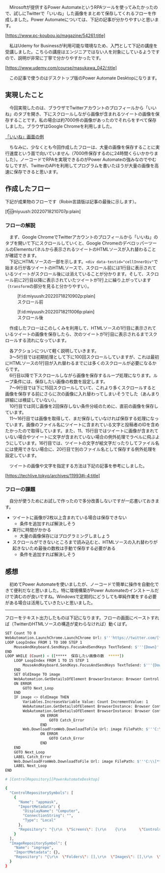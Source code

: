 　Mirosoftが提供するPower AutomateというRPAツールを使ってみたかったので、試しにTwitterで「いいね」した画像をまとめて保存してくれるフローを作成しました。Power Automateについては、下記の記事が分かりやすいと思います。

[https://www.pc-koubou.jp/magazine/54261:title]

　私はUdemy for Businessが利用可能な環境なため、入門として下記の講座を受講しました。こちらの講座はエンジニアではない人を対象にしているようですので、説明が非常に丁寧で分かりやすかったです。

[https://www.udemy.com/course/masukawa_042/:title]

　この記事で使うのはデスクトップ版のPower Automate Desktopになります。

## 実現したこと

　今回実現したのは、ブラウザでTwitterアカウントのプロフィールから「いいね」のタブを開き、下にスクロールしながら画像が含まれるツイートの画像を保存することです。私の場合は約7000件の画像があったのでそれらをすべて保存しました。ブラウザはGoogle Chromeを利用しました。

[「いいね」画面の例](https://twitter.com/miyuush/likes)

　ちなみに、少なくとも今回作成したフローは、大量の画像を保存することに実行速度という面で向いていません（7000件保存するのに24時間くらいかかりました）。ノーコードでRPAを実現できるのがPower Automateの強みなのでやむなしですが、TwitterのAPIを利用してプログラムを書いたほうが大量の画像を高速に保存できると思います。

## 作成したフロー

下記が成果物のフローです（Robin言語版は記事の最後に示します）。

[f:id:miyuush:20220718210707p:plain]

### フローの解説

　まず、Google ChromeでTwitterアカウントのプロフィールから「いいね」のタブを開いて下にスクロールしていくと、Google ChromeのデベロッパーツールのElementsパネルから表示されるツイートのHTMLソースが入れ替わることが確認できます。  
　下記にHTMLソースの一部を示します。`<div data-testid="cellInnerDiv"`で始まる行が各ツイートのHTMLソースで、スクロール前には1行目に表示されているツイートがスクロール後には消えていることが分かります。そして、スクロール前に2行目以降に表示されていたツイートが1行上に繰り上がっています（`transform`の部分を見ると分かりやすい）。

<figure class="figure-image figure-image-fotolife" title="スクロール前">[f:id:miyuush:20220718210902p:plain]<figcaption>スクロール前</figcaption></figure>

<figure class="figure-image figure-image-fotolife" title="スクロール後">[f:id:miyuush:20220718211006p:plain]<figcaption>スクロール後</figcaption></figure>

　作成したフローはこのしくみを利用して、HTMLソースの1行目に表示されているツイートの画像を保存したら、次のツイートが1行目に表示されるまでスクロールする流れになっています。

　各アクションについて軽く説明していきます。  
　3～5行目では初期処理として下に100回スクロールしていますが、これは最初にHTMLソースの1行目が入れ替わるまでには多くのスクロールが必要になるからです。  
　6行目以降で下スクロールしながら画像を保存するループ処理になります。ループ条件には、保存したい画像の枚数を設定します。  
　7～9行目では下に15回スクロールしていて、これより多くスクロールすると画像を保存する前にさらに次の画像に入れ替わってしまいそうでした（あんまり詳細には検証していない）。  
　10行目では同じ画像を2回保存しない条件分岐のために、直前の画像を保存しています。  
　11～16行目では画像を取得して、まだ保存していなければ保存する処理になっています。画像のファイル名にツイートに含まれている文字と投稿者のIDを含めたかったので取得しています。また、11、15行目ではツイートに画像が含まれていない場合やツイートに文字が含まれていない場合の例外処理でラベルに飛ぶようにしています。16行目では、ツイートの文字が絵文字だったりしてファイル名には使用できない場合に、20行目で別のファイル名として保存する例外処理を設定しています。

　ツイートの画像や文字を指定する方法は下記の記事を参考にしました。

[https://techlive.tokyo/archives/11993#i-4:title]

### フローの課題

　自分が使うためにお試しで作ったので多分改善しないですが一応書いておきます。

- ツイートに画像が2枚以上含まれている場合は保存できない
  - 条件を追加すれば解決しそう
- 実行に時間がかかる
  - 大量の画像保存にはプログラミングしましょう
- スクロールができないところまで読み込むと、HTMLソースの入れ替わりが起きないため最後の数枚は手動で保存する必要がある
  - 条件を追加すれば解決しそう

## 感想

　初めてPower Automateを使いましたが、ノーコードで簡単に操作を自動化できて便利だなと思いました。特に環境構築がPower Automateのインストールだけで済むのが良いですね。Windowsで定期的にどうしても単純作業をする必要がある場合は活用していきたいと思いました。

---

フローをテキスト出力したものは下記になります。フローの画面にペーストすれば（TwitterのHTMLソースの構造が変わらなければ）動くはず。

```sh
SET Count TO 0
WebAutomation.LaunchChrome.LaunchChrome Url: $'''https://twitter.com/[*****  TwitterのユーザーID  *****]/likes''' WindowState: WebAutomation.BrowserWindowState.Maximized ClearCache: False ClearCookies: False WaitForPageToLoadTimeout: 60 Timeout: 60 BrowserInstance=> Browser
LOOP LoopIndex FROM 1 TO 100 STEP 1
    MouseAndKeyboard.SendKeys.FocusAndSendKeys TextToSend: $'''{Down}''' DelayBetweenKeystrokes: 1 SendTextAsHardwareKeys: False
END
LOOP WHILE (Count) < ([*****  保存したい画像の数  *****])
    LOOP LoopIndex FROM 1 TO 15 STEP 1
        MouseAndKeyboard.SendKeys.FocusAndSendKeys TextToSend: $'''{Down}''' DelayBetweenKeystrokes: 1 SendTextAsHardwareKeys: False
    END
    SET OldImage TO image
    WebAutomation.GetDetailsOfElement BrowserInstance: Browser Control: appmask['Recording']['Image'] AttributeName: $'''src''' AttributeValue=> image
    ON ERROR
        GOTO Next_Loop
    END
    IF image <> OldImage THEN
        Variables.IncreaseVariable Value: Count IncrementValue: 1
        WebAutomation.GetDetailsOfElement BrowserInstance: Browser Control: appmask['Recording']['Span'] AttributeName: $'''innertext''' AttributeValue=> UserID
        WebAutomation.GetDetailsOfElement BrowserInstance: Browser Control: appmask['Recording']['Div'] AttributeName: $'''Own Text''' AttributeValue=> ImageName
                ON ERROR
                    GOTO Catch_Error
                END
        Web.DownloadFromWeb.DownloadToFile Url: image FilePath: $'''C:\\[*****  画像を保存するフォルダーのパス  *****]\\%ImageName%_%UserID%_%Count%.png''' ConnectionTimeout: 30 FollowRedirection: True ClearCookies: False UserAgent: $'''Mozilla/5.0 (Windows; U; Windows NT 5.1; en-US; rv:1.8.1.21) Gecko/20100312 Firefox/3.6''' Encoding: Web.Encoding.AutoDetect AcceptUntrustedCertificates: False DownloadedFile=> DownloadedFile
                ON ERROR
                    GOTO Catch_Error
                END
    END
    GOTO Next_Loop
    LABEL Catch_Error
    Web.DownloadFromWeb.DownloadToFile Url: image FilePath: $'''C:\\[*****  画像を保存するフォルダーのパス  *****]\\%UserID%_%Count%.png''' ConnectionTimeout: 30 FollowRedirection: True ClearCookies: False UserAgent: $'''Mozilla/5.0 (Windows; U; Windows NT 5.1; en-US; rv:1.8.1.21) Gecko/20100312 Firefox/3.6''' Encoding: Web.Encoding.AutoDetect AcceptUntrustedCertificates: False DownloadedFile=> DownloadedFile
    LABEL Next_Loop
END

# [ControlRepository][PowerAutomateDesktop]

{
  "ControlRepositorySymbols": [
    {
      "Name": "appmask",
      "ImportMetadata": {
        "DisplayName": "Computer",
        "ConnectionString": "",
        "Type": "Local"
      },
      "Repository": "{\r\n  \"Screens\": [\r\n    {\r\n      \"Controls\": [\r\n        {\r\n          \"AutomationProtocol\": null,\r\n          \"ScreenShot\":null,\r\n          \"ElementTypeName\": \"img\",\r\n          \"InstanceId\": \"e1bae100-666e-4638-a98c-f75772a74955\",\r\n          \"Name\": \"Image\",\r\n          \"SelectorCount\": 1,\r\n          \"Selectors\": [\r\n            {\r\n              \"CustomSelector\": \"html > body > div:eq(0) > div > div > div:eq(1) > main > div > div > div > div > div > div:eq(1) > div > div > section > div > div > div:eq(0) > div > div > div > article > div > div > div > div:eq(1) > div:eq(1) > div:eq(1) > div:eq(1) > div > div > div > div > div > a > div > div:eq(1) > div > img\",\r\n              \"Elements\": [],\r\n              \"Ignore\": false,\r\n              \"IsCustom\": true,\r\n              \"IsWindowsInstance\": false,\r\n              \"Order\": 0,\r\n              \"Name\": \"Selector\"\r\n            }\r\n          ],\r\n          \"Tag\": \"img\"\r\n        },\r\n        {\r\n          \"AutomationProtocol\": null,\r\n          \"ScreenShot\":null,\r\n          \"ElementTypeName\": \"span\",\r\n          \"InstanceId\": \"7f1fa613-e9da-42e9-a744-d5ceb31e81f9\",\r\n          \"Name\": \"Span\",\r\n          \"SelectorCount\": 1,\r\n          \"Selectors\": [\r\n            {\r\n              \"CustomSelector\": \"html > body > div:eq(0) > div > div > div:eq(1) > main > div > div > div > div > div > div:eq(1) > div > div > section > div > div > div:eq(0) > div > div > div > article > div > div > div > div:eq(1) > div:eq(1) > div:eq(0) > div > div > div:eq(0) > div > div > div:eq(1) > div > div:eq(0) > a > div > span\",\r\n              \"Elements\": [],\r\n              \"Ignore\": false,\r\n              \"IsCustom\": true,\r\n              \"IsWindowsInstance\": false,\r\n              \"Order\": 0,\r\n              \"Name\": \"Selector\"\r\n            }\r\n          ],\r\n          \"Tag\": \"span\"\r\n        },\r\n        {\r\n          \"AutomationProtocol\": null,\r\n          \"ScreenShot\":null,\r\n          \"ElementTypeName\": \"div\",\r\n          \"InstanceId\": \"feee3c25-5fc6-41a9-81de-2e04536235d2\",\r\n          \"Name\": \"Div\",\r\n          \"SelectorCount\": 1,\r\n          \"Selectors\": [\r\n            {\r\n              \"CustomSelector\": \"html > body > div:eq(0) > div > div > div:eq(1) > main > div > div > div > div > div > div:eq(1) > div > div > section > div > div > div:eq(0) > div > div > div > article > div > div > div > div:eq(1) > div:eq(1) > div:eq(1) > div:eq(0) > div\",\r\n              \"Elements\": [],\r\n              \"Ignore\": false,\r\n              \"IsCustom\": true,\r\n              \"IsWindowsInstance\": false,\r\n              \"Order\": 0,\r\n              \"Name\": \"Selector\"\r\n            }\r\n          ],\r\n          \"Tag\": \"div\"\r\n        }\r\n      ],\r\n      \"ScreenShot\": null,\r\n      \"ElementTypeName\": \"Web Page\",\r\n      \"InstanceId\": \"34c30439-3854-4b4a-928a-dd5583594fae\",\r\n      \"Name\": \"Recording\",\r\n      \"SelectorCount\": 1,\r\n      \"Selectors\": [\r\n        {\r\n          \"CustomSelector\": null,\r\n          \"Elements\": [\r\n            {\r\n              \"Attributes\": [],\r\n              \"CustomValue\": null,\r\n              \"Ignore\": false,\r\n              \"Name\": \"Web Page\",\r\n              \"Tag\": \"domcontainer\"\r\n            }\r\n          ],\r\n          \"Ignore\": false,\r\n          \"IsCustom\": false,\r\n          \"IsWindowsInstance\": false,\r\n          \"Order\": 0,\r\n          \"Name\": \"Selector\"\r\n        }\r\n      ],\r\n      \"Tag\": \"domcontainer\"\r\n    }\r\n  ],\r\n  \"Version\": 1\r\n}"
    }
  ],
  "ImageRepositorySymbol": {
    "Name": "imgrepo",
    "ImportMetadata": {},
    "Repository": "{\r\n  \"Folders\": [],\r\n  \"Images\": [],\r\n  \"Version\": 1\r\n}"
  }
}

```
